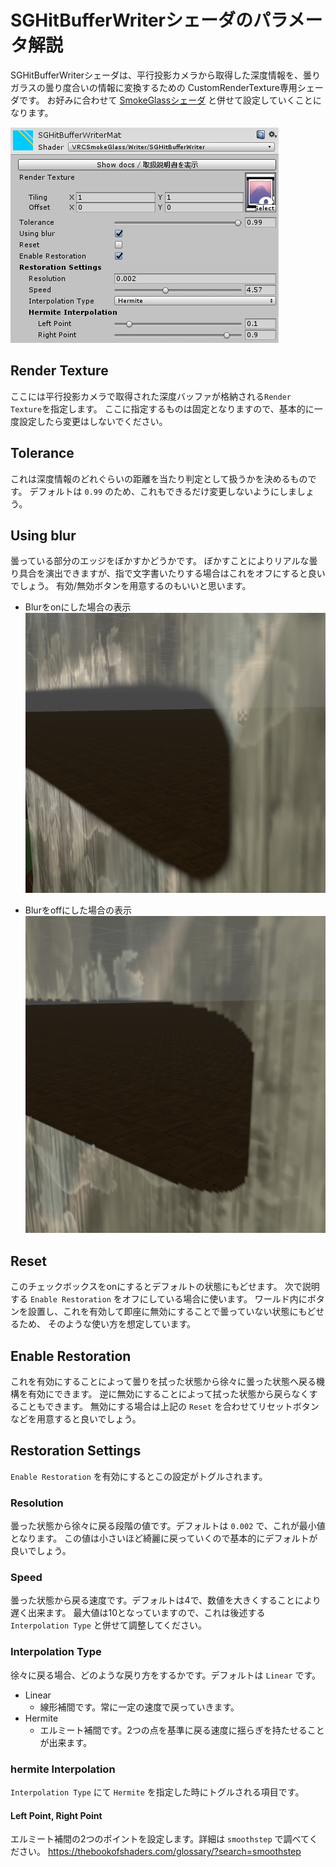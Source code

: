 ﻿# SGHitBufferWriterシェーダのパラメータ解説

SGHitBufferWriterシェーダは、平行投影カメラから取得した深度情報を、曇りガラスの曇り度合いの情報に変換するための
CustomRenderTexture専用シェーダです。
お好みに合わせて [SmokeGlassシェーダ](SmokeGlass.md) と併せて設定していくことになります。

![SmokeGlassStandard](images/sghitbuffer_writer.png)

## Render Texture

ここには平行投影カメラで取得された深度バッファが格納される`Render Texture`を指定します。
ここに指定するものは固定となりますので、基本的に一度設定したら変更はしないでください。

## Tolerance

これは深度情報のどれぐらいの距離を当たり判定として扱うかを決めるものです。
デフォルトは `0.99` のため、これもできるだけ変更しないようにしましょう。

## Using blur

曇っている部分のエッジをぼかすかどうかです。
ぼかすことによりリアルな曇り具合を演出できますが、指で文字書いたりする場合はこれをオフにすると良いでしょう。
有効/無効ボタンを用意するのもいいと思います。

* Blurをonにした場合の表示
![blur_on.png](images/blur_on.png)

* Blurをoffにした場合の表示
![blur_off.png](images/blur_off.png)

## Reset

このチェックボックスをonにするとデフォルトの状態にもどせます。
次で説明する `Enable Restoration` をオフにしている場合に使います。
ワールド内にボタンを設置し、これを有効して即座に無効にすることで曇っていない状態にもどせるため、
そのような使い方を想定しています。

## Enable Restoration

これを有効にすることによって曇りを拭った状態から徐々に曇った状態へ戻る機構を有効にできます。
逆に無効にすることによって拭った状態から戻らなくすることもできます。
無効にする場合は上記の `Reset` を合わせてリセットボタンなどを用意すると良いでしょう。

## Restoration Settings

`Enable Restoration` を有効にするとこの設定がトグルされます。

### Resolution

曇った状態から徐々に戻る段階の値です。デフォルトは `0.002` で、これが最小値となります。
この値は小さいほど綺麗に戻っていくので基本的にデフォルトが良いでしょう。

### Speed

曇った状態から戻る速度です。デフォルトは4で、数値を大きくすることにより遅く出来ます。
最大値は10となっていますので、これは後述する `Interpolation Type` と併せて調整してください。

### Interpolation Type

徐々に戻る場合、どのような戻り方をするかです。デフォルトは `Linear` です。

* Linear
  * 線形補間です。常に一定の速度で戻っていきます。
* Hermite
  * エルミート補間です。2つの点を基準に戻る速度に揺らぎを持たせることが出来ます。

### hermite Interpolation

`Interpolation Type` にて `Hermite` を指定した時にトグルされる項目です。

#### Left Point, Right Point

エルミート補間の2つのポイントを設定します。詳細は `smoothstep` で調べてください。
https://thebookofshaders.com/glossary/?search=smoothstep
